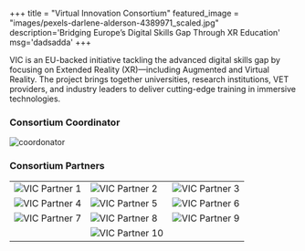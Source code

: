 +++
title = "Virtual Innovation Consortium"
featured_image = "images/pexels-darlene-alderson-4389971_scaled.jpg"
description='Bridging Europe’s Digital Skills Gap Through XR Education'
msg='dadsadda'
+++

VIC is an EU-backed initiative tackling the advanced digital skills gap by focusing on Extended Reality (XR)—including Augmented and Virtual Reality. The project brings together universities, research institutions, VET providers, and industry leaders to deliver cutting-edge training in immersive technologies.

### Consortium Coordinator

![coordonator](/images/consortium_logos/Hlogo.png)


### Consortium Partners



||||
|-|-|-|
|![VIC Partner 1](images/consortium_logos/Vic_01.png)|![VIC Partner 2](images/consortium_logos/Vic_02.png)|![VIC Partner 3](images/consortium_logos/Vic_03.png)| 
|![VIC Partner 4](images/consortium_logos/Vic_04.png)|![VIC Partner 5](images/consortium_logos/Vic_05.png)| ![VIC Partner 6](images/consortium_logos/Vic_06.png)| 
|![VIC Partner 7](images/consortium_logos/Vic_07.png)|![VIC Partner 8](images/consortium_logos/Vic_08.png)| ![VIC Partner 9](images/consortium_logos/Vic_09.png)|
||![VIC Partner 10](images/consortium_logos/Vic_10.png)||